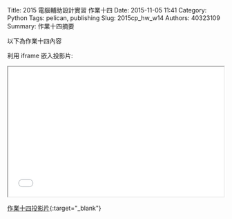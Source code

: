 Title: 2015 電腦輔助設計實習 作業十四
Date: 2015-11-05 11:41
Category: Python
Tags: pelican, publishing
Slug: 2015cp_hw_w14
Authors: 40323109
Summary: 作業十四摘要

以下為作業十四內容

利用 iframe 嵌入投影片:

<iframe src="simplest14.html" width="500" height="300"></iframe>

[作業十四投影片](simplest14.html){:target="_blank"}

